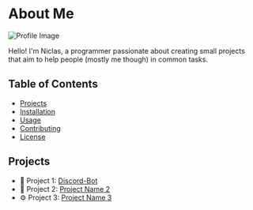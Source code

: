 # About Me

![Profile Image](https://your-image-url.com/profile.png)

Hello! I'm Niclas, a programmer passionate about creating small projects that aim to help people (mostly me though) in common tasks.

## Table of Contents
- [Projects](#projects)
- [Installation](#installation)
- [Usage](#usage)
- [Contributing](#contributing)
- [License](#license)

## Projects

- 🌟 Project 1: [Discord-Bot](https://github.com/Niclas0308/Discord-Bot)
- 🚀 Project 2: [Project Name 2](https://github.com/yourusername/project2)
- ⚙️ Project 3: [Project Name 3](https://github.com/yourusername/project3)


